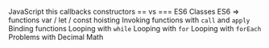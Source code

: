 JavaScript
    this
    callbacks
    constructors
    == vs ===
    ES6 Classes
    ES6 => functions
    var / let / const
    hoisting
    Invoking functions with `call` and `apply`
    Binding functions
    Looping with `while`
    Looping with `for`
    Looping with `forEach`
    Problems with Decimal Math
